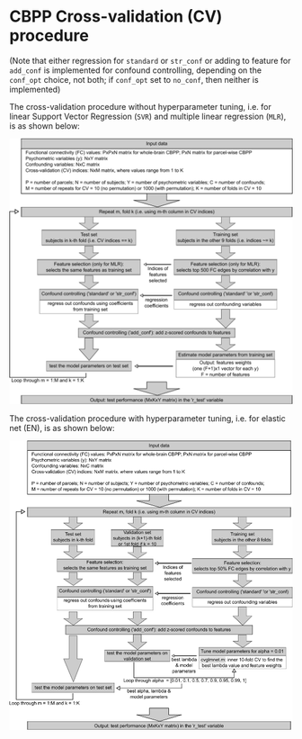 # CBPP Cross-validation (CV) procedure

(Note that either regression for `standard` or `str_conf` or adding to feature for `add_conf` is implemented for confound controlling, depending on the `conf_opt` choice, not both; if `conf_opt` set to `no_conf`, then neither is implemented)

The cross-validation procedure without hyperparameter tuning, i.e. for linear Support Vector Regression (`SVR`) and multiple linear regression (`MLR`), is as shown below:

<img src="../images/CV_readme_img1.png" />

The cross-validation procedure with hyperparameter tuning, i.e. for elastic net (EN), is as shown below:

<img src="../images/CV_readme_img2.png" />

